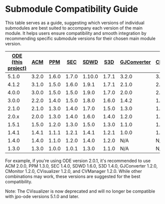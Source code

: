 # Submodule Compatibility Guide
This table serves as a guide, suggesting which versions of individual submodules are best suited to accompany each version of the main module. It helps users ensure compatibility and smooth integration by recommending specific submodule versions for their chosen main module version.

| [ODE (this project)](https://github.com/usdot-jpo-ode/jpo-ode/releases) | [ACM](https://github.com/usdot-jpo-ode/asn1_codec/releases) | [PPM](https://github.com/usdot-jpo-ode/jpo-cvdp/releases) | [SEC](https://github.com/usdot-jpo-ode/jpo-security-svcs/releases) | [SDWD](https://github.com/usdot-jpo-ode/jpo-sdw-depositor/releases) | [S3D](https://github.com/usdot-jpo-ode/jpo-s3-deposit/releases) | [GJConverter](https://github.com/usdot-jpo-ode/jpo-geojsonconverter/releases) | [CMonitor](https://github.com/usdot-jpo-ode/jpo-conflictmonitor/releases) | [CVisualizer](https://github.com/usdot-jpo-ode/jpo-conflictvisualizer/releases) | [CVManager](https://github.com/usdot-jpo-ode/jpo-cvmanager/releases) | [MEC](https://github.com/usdot-jpo-ode/jpo-mec-deposit/releases) |
|-------|-------|-------|-------|-------|-------|-------|-------|-------|-------|-------|
| 5.1.0 | 3.2.0 | 1.6.0 | 1.7.0 | 1.10.0 | 1.7.1 | 3.2.0 | 3.1.0 |  N/A  | 2.0.0 | 1.0.0 |
| 4.1.2 | 3.1.0 | 1.5.0 | 1.6.0 | 1.9.1 | 1.7.1 | 2.1.0 | 2.1.0 | 1.5.0 | 1.6.0 |  N/A  |
| 4.0.0 | 3.0.0 | 1.5.0 | 1.5.0 | 1.9.0 | 1.7.0 | 2.0.0 | 2.0.0 | 1.5.0 | 1.5.0 |  N/A  |
| 3.0.0 | 2.2.0 | 1.4.0 | 1.5.0 | 1.8.0 | 1.6.0 | 1.4.2 | 1.4.2 | 1.4.1 | 1.4.0 |  N/A  |
| 2.1.0 | 2.1.0 | 1.3.0 | 1.4.0 | 1.7.0 | 1.5.0 | 1.3.0 | 1.3.0 | 1.3.0 | 1.3.0 |  N/A  |
| 2.0.x | 2.0.0 | 1.3.0 | 1.4.0 | 1.6.0 | 1.4.0 | 1.2.0 | 1.2.0 | 1.2.0 | 1.2.0 |  N/A  |
| 1.5.1 | 1.5.0 | 1.2.0 | 1.3.0 | 1.5.0 | 1.3.0 | 1.1.0 | 1.1.0 | 1.1.0 | 1.1.0 |  N/A  |
| 1.4.1 | 1.4.1 | 1.1.1 | 1.2.1 | 1.4.1 | 1.2.1 | 1.0.0 | 1.0.1 | 1.0.1 | 1.0.1 |  N/A  |
| 1.4.0 | 1.4.0 | 1.1.0 | 1.2.0 | 1.4.0 | 1.2.0 |  N/A  |  N/A  |  N/A  |  N/A  |  N/A  |
| 1.3.0 | 1.3.0 | 1.0.0 | 1.0.1 | 1.3.0 | 1.1.0 |  N/A  |  N/A  |  N/A  |  N/A  |  N/A  |

For example, if you're using ODE version 2.0.1, it's recommended to use ACM 2.0.0, PPM 1.3.0, SEC 1.4.0, SDWD 1.6.0, S3D 1.4.0, GJConverter 1.2.0, CMonitor 1.2.0, CVisualizer 1.2.0, and CVManager 1.2.0. While other combinations may work, these versions are suggested for the best compatibility.

Note: The CVisualizer is now deprecated and will no longer be compatible with jpo-ode versions 5.1.0 and later.
